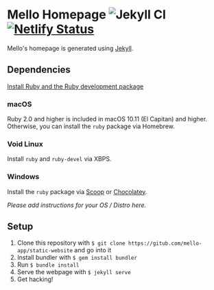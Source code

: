 # Mello Homepage ![Jekyll CI](https://github.com/mello-app/static-website/workflows/Jekyll%20site%20CI/badge.svg)[![Netlify Status](https://api.netlify.com/api/v1/badges/7c86ee23-817c-431c-9fdd-578d7176963a/deploy-status)](https://app.netlify.com/sites/silly-williams-269dd2/deploys)
Mello's homepage is generated using [Jekyll](https://jekyllrb.com).

## Dependencies
[Install Ruby and the Ruby development package](https://www.ruby-lang.org/en/documentation/installation/)

### macOS
Ruby 2.0 and higher is included in macOS 10.11 (El Capitan) and higher. Otherwise, you can install the `ruby` package via Homebrew.

### Void Linux
Install `ruby` and `ruby-devel` via XBPS.

### Windows
Install the `ruby` package via [Scoop](https://github.com/ScoopInstaller/Main/blob/master/bucket/ruby.json) or [Chocolatey](https://chocolatey.org/packages/ruby).

*Please add instructions for your OS / Distro here.*

## Setup
1. Clone this repository with `$ git clone https://gitub.com/mello-app/static-website` and go into it
2. Install bundler with `$ gem install bundler`
3. Run `$ bundle install`
4. Serve the webpage with `$ jekyll serve`
5. Get hacking!
